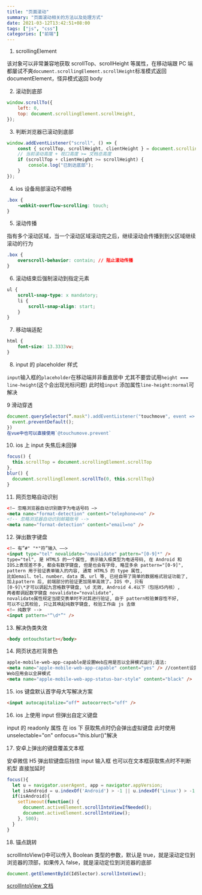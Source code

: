 ```yaml
---
title: "页面滚动"
summary: "页面滚动相关的方法以及处理方式"
date: 2021-03-12T13:42:51+08:00
tags: ["js", "css"]
categories: ["前端"]
---
```


1. scrollingElement

该对象可以非常兼容地获取 scrollTop、scrollHeight 等属性，在移动端跟 PC 端都屡试不爽`document.scrollingElement.scrollHeight`标准模式返回 documentElement，怪异模式返回 body

2. 滚动到底部

```javascript
window.scrollTo({
	left: 0,
	top: document.scrollingElement.scrollHeight,
});
```

3. 判断浏览器已滚动到底部

```javascript
window.addEventListener("scroll", () => {
	const { scrollTop, scrollHeight, clientHeight } = document.scrollingElement;
	// 当前滚动高度 + 视口高度 >= 文档总高度
	if (scrollTop + clientHeight >= scrollHeight) {
		console.log("已到达底部");
	}
});
```

4. ios 设备局部滚动不顺畅

```css
.box {
	-webkit-overflow-scrolling: touch;
}
```

5. 滚动传播

指有多个滚动区域，当一个滚动区域滚动完之后，继续滚动会传播到到父区域继续滚动的行为

```css
.box {
	overscroll-behavior: contain; // 阻止滚动传播
}
```

6. 滚动结束后强制滚动到指定元素

```css
ul {
	scroll-snap-type: x mandatory;
	li {
		scroll-snap-align: start;
	}
}
```

7. 移动端适配

```css
html {
	font-size: 13.3333vw;
}
```

8. input 的 placeholder 样式

`input`输入框的`placeholder`在移动端并非垂直居中 尤其不要尝试用`height === line-height`(这个会出现光标问题) 此时给`input` 添加属性`line-height:normal`可解决

9 滑动穿透

```javascript
document.querySelector(“.mask").addEventListener("touchmove", event => {
  event.preventDefault();
})
在vue中也可以直接使用`@touchumove.prevent`
```

10. ios 上 input 失焦后未回弹

```javascript
focus() {
  this.scrollTop = document.scrollingElement.scrollTop
},
blur() {
  document.scrollingElement.scrollTo(0, this.scrollTop)
}
```

11. 网页忽略自动识别

```html
<!— 忽略浏览器自动识别数字为电话号码 —>
<meta name="format-detection" content="telephone=no" />
<!-- 忽略浏览器自动识别邮箱账号 -->
<meta name="format-detection" content="email=no" />
```

12. 弹出数字键盘

```html
<!— 有”#" "*"符”输入 ——>
<input type="tel" novalidate="novalidate" pattern="[0-9]*" />
type="tel", 是 HTML5 的一个属性, 表示输入框类型为电话号码, 在 Android 和
IOS上表现差不多, 都会有数字键盘, 但是也会有字母, 略显多余 pattern="[0-9]",
pattern 用于验证表单输入的内容, 通常 HTML5 的 type 属性,
比如email、tel、number、data 类、url 等, 已经自带了简单的数据格式验证功能了,
加上pattern 后, 前端部分的验证更加简单高效了。IOS 中, 只有
[0-9]\*才可以调起九宫格数字键盘, \d 无效, Android 4.4以下（包括X5内核）,
两者都调起数字键盘 novalidate="novalidate",
novalidate属性规定当提交表单时不对其进行验证, 由于 pattern校验兼容性不好,
可以不让其校验, 只让其唤起纯数字键盘, 校验工作由 js 去做
<!— 纯数字 -->
<input pattern="“\d*”" />
```

13. 解决伪类失效

```html
<body ontouchstart></body>
```

14. 网页状态栏背景色

```html
apple-mobile-web-app-capable是设置Web应用是否以全屏模式运行;语法:
<meta name="apple-mobile-web-app-capable" content="yes" /> //content设置为yes
Web应用会以全屏模式
<meta name="apple-mobile-web-app-status-bar-style" content="black" />
```

15. ios 键盘默认首字母大写解决方案

```html
<input autocapitalize=“off" autocorrect="off" />
```

16. ios 上使用 input 但弹出自定义键盘

input 的 readonly 属性 在 ios 下 获取焦点时仍会弹出虚拟键盘 此时使用 unselectable="on" onfocus="this.blur()"解决

17. 安卓上弹出的键盘覆盖文本框

安卓微信 H5 弹出软键盘后挡住 input 输入框 也可以在文本框获取焦点时不判断机型 直接加延时

```javascript
focus(){
  let u = navigator.userAgent, app = navigator.appVersion;
  let isAndroid = u.indexOf('Android') > -1 || u.indexOf('Linux') > -1;
  if(isAndroid){
    setTimeout(function() {
      document.activeElement.scrollIntoViewIfNeeded();
      document.activeElement.scrollIntoView();
    }, 500);
  }
}
```

18. 锚点跳转

scrollIntoView()中可以传入 Boolean 类型的参数，默认是 true，就是滚动定位到浏览器的顶部，如果传入 false，就是滚动定位到浏览器的底部

```javascript
document.getElementById(IdSlector).scrollIntoView();
```

[scrollIntoView 文档](https://developer.mozilla.org/zh-CN/docs/Web/API/Element/scrollIntoView)
